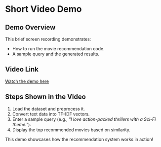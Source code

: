 # **Short Video Demo**

## **Demo Overview**  
This brief screen recording demonstrates:  
- How to run the movie recommendation code.  
- A sample query and the generated results.  

## **Video Link**
[Watch the demo here](https://drive.google.com/file/d/1b87tV551u8woo2-53vFEDfuaCRZGmK5F/view?usp=sharing)  

## **Steps Shown in the Video**
1. Load the dataset and preprocess it.  
2. Convert text data into TF-IDF vectors.  
3. Enter a sample query (e.g., *"I love action-packed thrillers with a Sci-Fi theme."*).  
4. Display the top recommended movies based on similarity.  

This demo showcases how the recommendation system works in action!
